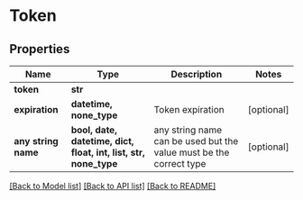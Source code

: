 # Token



## Properties
Name | Type | Description | Notes
------------ | ------------- | ------------- | -------------
**token** | **str** |  | 
**expiration** | **datetime, none_type** | Token expiration | [optional] 
**any string name** | **bool, date, datetime, dict, float, int, list, str, none_type** | any string name can be used but the value must be the correct type | [optional]

[[Back to Model list]](../README.md#documentation-for-models) [[Back to API list]](../README.md#documentation-for-api-endpoints) [[Back to README]](../README.md)


